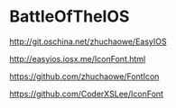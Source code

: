 # BattleOfTheIOS
http://git.oschina.net/zhuchaowe/EasyIOS

http://easyios.iosx.me/IconFont.html

https://github.com/zhuchaowe/FontIcon

https://github.com/CoderXSLee/IconFont
